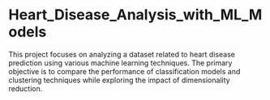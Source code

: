 # Heart_Disease_Analysis_with_ML_Models
This project focuses on analyzing a dataset related to heart disease prediction using various machine learning techniques. The primary objective is to compare the performance of classification models and clustering techniques while exploring the impact of dimensionality reduction.
